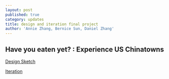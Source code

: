 ```yaml
---
layout: post
published: true
category: updates
title: design and iteration final project
author: 'Annie Zhang, Bernice Sun, Daniel Zhang'
---
```

## Have you eaten yet? : Experience US Chinatowns

[Design Sketch](https://www.figma.com/file/bSf54842DEnrp8ZBkgRjrm/Final-Project-Design-Sketch?node-id=0%3A1)

[Iteration](https://gather.town/app/THF6kZM3m0vXI4wk/chinatown_experience)